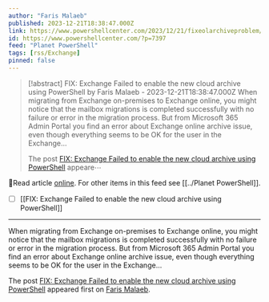 ```yaml
---
author: "Faris Malaeb"
published: 2023-12-21T18:38:47.000Z
link: https://www.powershellcenter.com/2023/12/21/fixeolarchiveproblem/
id: https://www.powershellcenter.com/?p=7397
feed: "Planet PowerShell"
tags: [rss/Exchange]
pinned: false
---
```

> [!abstract] FIX: Exchange Failed to enable the new cloud archive using PowerShell by Faris Malaeb - 2023-12-21T18:38:47.000Z
> When migrating from Exchange on-premises to Exchange online, you might notice that the mailbox migrations is completed successfully with no failure or error in the migration process. But from Microsoft 365 Admin Portal you find an error about Exchange online archive issue, even though everything seems to be OK for the user in the Exchange...
> 
> The post [FIX: Exchange Failed to enable the new cloud archive using PowerShell](https://www.powershellcenter.com/2023/12/21/fixeolarchiveproblem/) appeare⋯

🔗Read article [online](https://www.powershellcenter.com/2023/12/21/fixeolarchiveproblem/). For other items in this feed see [[../Planet PowerShell]].

- [ ] [[FIX꞉ Exchange Failed to enable the new cloud archive using PowerShell]]
- - -
When migrating from Exchange on-premises to Exchange online, you might notice that the mailbox migrations is completed successfully with no failure or error in the migration process. But from Microsoft 365 Admin Portal you find an error about Exchange online archive issue, even though everything seems to be OK for the user in the Exchange...

The post [FIX: Exchange Failed to enable the new cloud archive using PowerShell](https://www.powershellcenter.com/2023/12/21/fixeolarchiveproblem/) appeared first on [Faris Malaeb](https://www.powershellcenter.com).
